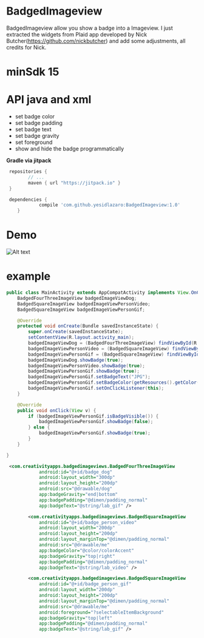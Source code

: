 # BadgedImageview
BadgedImageview allow you show a badge into a Imageview. I just extracted the widgets from Plaid app developed by Nick Butcher(https://github.com/nickbutcher) and add some adjustments, all credits for Nick.
# minSdk 15
# API java and xml
- set badge color
- set badge padding
- set badge text
- set badge gravity
- set foreground
- show and hide the badge programmatically

**Gradle via jitpack**

```groovy
 repositories {
        // ...
        maven { url "https://jitpack.io" }
 }
```
```groovy
 dependencies {
	        compile 'com.github.yesidlazaro:BadgedImageview:1.0'
	}
```

# Demo
![Alt text](https://github.com/yesidlazaro/BadgedImageview/blob/master/art/demo.png)
# example
```java
public class MainActivity extends AppCompatActivity implements View.OnClickListener {
    BadgedFourThreeImageView badgedImageViewDog;
    BadgedSquareImageView badgedImageViewPersonVideo;
    BadgedSquareImageView badgedImageViewPersonGif;

    @Override
    protected void onCreate(Bundle savedInstanceState) {
        super.onCreate(savedInstanceState);
        setContentView(R.layout.activity_main);
        badgedImageViewDog = (BadgedFourThreeImageView) findViewById(R.id.badge_dog);
        badgedImageViewPersonVideo = (BadgedSquareImageView) findViewById(R.id.badge_person_video);
        badgedImageViewPersonGif = (BadgedSquareImageView) findViewById(R.id.badge_person_gif);
        badgedImageViewDog.showBadge(true);
        badgedImageViewPersonVideo.showBadge(true);
        badgedImageViewPersonGif.showBadge(true);
        badgedImageViewPersonGif.setBadgeText("JPG");
        badgedImageViewPersonGif.setBadgeColor(getResources().getColor(R.color.gray_50));
        badgedImageViewPersonGif.setOnClickListener(this);
    }

    @Override
    public void onClick(View v) {
        if (badgedImageViewPersonGif.isBadgeVisible()) {
            badgedImageViewPersonGif.showBadge(false);
        } else {
            badgedImageViewPersonGif.showBadge(true);
        }
    }

}
```
```xml
 <com.creativityapps.badgedimageviews.BadgedFourThreeImageView
            android:id="@+id/badge_dog"
            android:layout_width="300dp"
            android:layout_height="200dp"
            android:src="@drawable/dog"
            app:badgeGravity="end|bottom"
            app:badgePadding="@dimen/padding_normal"
            app:badgeText="@string/lab_gif" />

        <com.creativityapps.badgedimageviews.BadgedSquareImageView
            android:id="@+id/badge_person_video"
            android:layout_width="200dp"
            android:layout_height="200dp"
            android:layout_marginTop="@dimen/padding_normal"
            android:src="@drawable/me"
            app:badgeColor="@color/colorAccent"
            app:badgeGravity="top|right"
            app:badgePadding="@dimen/padding_normal"
            app:badgeText="@string/lab_video" />

        <com.creativityapps.badgedimageviews.BadgedSquareImageView
            android:id="@+id/badge_person_gif"
            android:layout_width="200dp"
            android:layout_height="200dp"
            android:layout_marginTop="@dimen/padding_normal"
            android:src="@drawable/me"
            android:foreground="?selectableItemBackground"
            app:badgeGravity="top|left"
            app:badgePadding="@dimen/padding_normal"
            app:badgeText="@string/lab_gif" />
```


 
